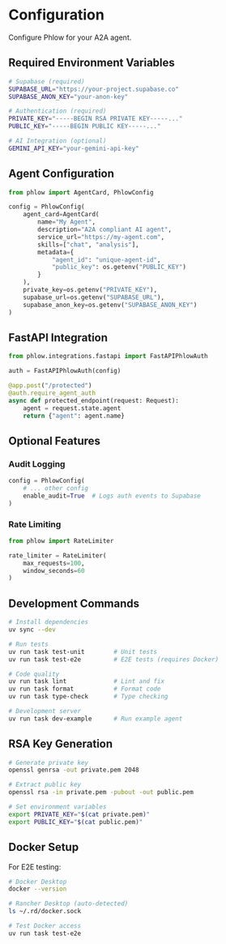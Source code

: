 # Configuration

Configure Phlow for your A2A agent.

## Required Environment Variables

```bash
# Supabase (required)
SUPABASE_URL="https://your-project.supabase.co"
SUPABASE_ANON_KEY="your-anon-key"

# Authentication (required)
PRIVATE_KEY="-----BEGIN RSA PRIVATE KEY-----..."
PUBLIC_KEY="-----BEGIN PUBLIC KEY-----..."

# AI Integration (optional)
GEMINI_API_KEY="your-gemini-api-key"
```

## Agent Configuration

```python
from phlow import AgentCard, PhlowConfig

config = PhlowConfig(
    agent_card=AgentCard(
        name="My Agent",
        description="A2A compliant AI agent",
        service_url="https://my-agent.com",
        skills=["chat", "analysis"],
        metadata={
            "agent_id": "unique-agent-id",
            "public_key": os.getenv("PUBLIC_KEY")
        }
    ),
    private_key=os.getenv("PRIVATE_KEY"),
    supabase_url=os.getenv("SUPABASE_URL"),
    supabase_anon_key=os.getenv("SUPABASE_ANON_KEY")
)
```

## FastAPI Integration

```python
from phlow.integrations.fastapi import FastAPIPhlowAuth

auth = FastAPIPhlowAuth(config)

@app.post("/protected")
@auth.require_agent_auth
async def protected_endpoint(request: Request):
    agent = request.state.agent
    return {"agent": agent.name}
```

## Optional Features

### Audit Logging
```python
config = PhlowConfig(
    # ... other config
    enable_audit=True  # Logs auth events to Supabase
)
```

### Rate Limiting
```python
from phlow import RateLimiter

rate_limiter = RateLimiter(
    max_requests=100,
    window_seconds=60
)
```

## Development Commands

```bash
# Install dependencies
uv sync --dev

# Run tests
uv run task test-unit        # Unit tests
uv run task test-e2e         # E2E tests (requires Docker)

# Code quality
uv run task lint             # Lint and fix
uv run task format           # Format code
uv run task type-check       # Type checking

# Development server
uv run task dev-example      # Run example agent
```

## RSA Key Generation

```bash
# Generate private key
openssl genrsa -out private.pem 2048

# Extract public key
openssl rsa -in private.pem -pubout -out public.pem

# Set environment variables
export PRIVATE_KEY="$(cat private.pem)"
export PUBLIC_KEY="$(cat public.pem)"
```

## Docker Setup

For E2E testing:

```bash
# Docker Desktop
docker --version

# Rancher Desktop (auto-detected)
ls ~/.rd/docker.sock

# Test Docker access
uv run task test-e2e
```